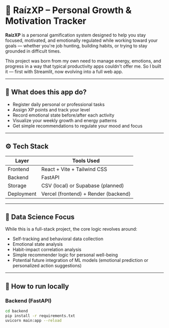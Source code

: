 # 🌱 RaízXP – Personal Growth & Motivation Tracker

**RaízXP** is a personal gamification system designed to help you stay focused, motivated, and emotionally regulated while working toward your goals — whether you're job hunting, building habits, or trying to stay grounded in difficult times.

This project was born from my own need to manage energy, emotions, and progress in a way that typical productivity apps couldn't offer me. So I built it — first with Streamlit, now evolving into a full web app.

---

## 🎯 What does this app do?

- Register daily personal or professional tasks
- Assign XP points and track your level
- Record emotional state before/after each activity
- Visualize your weekly growth and energy patterns
- Get simple recommendations to regulate your mood and focus

---

## ⚙️ Tech Stack

| Layer     | Tools Used                  |
|-----------|-----------------------------|
| Frontend  | React + Vite + Tailwind CSS |
| Backend   | FastAPI                     |
| Storage   | CSV (local) or Supabase (planned) |
| Deployment | Vercel (frontend) + Render (backend) |

---

## 🧠 Data Science Focus

While this is a full-stack project, the core logic revolves around:

- Self-tracking and behavioral data collection
- Emotional state analysis
- Habit-impact correlation analysis
- Simple recommender logic for personal well-being
- Potential future integration of ML models (emotional prediction or personalized action suggestions)

---

## 🚀 How to run locally

### Backend (FastAPI)

```bash
cd backend
pip install -r requirements.txt
uvicorn main:app --reload
